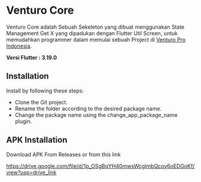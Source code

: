 # Venturo Core

Venturo Core adalah Sebuah Sekeleton yang dibuat menggunakan State Management Get X yang dipadukan dengan Flutter Util Screen, untuk memudahkan programmer dalam memulai sebuah Project di [Venturo Pro Indonesia](https://venturo.id/).

**Versi Flutter : 3.19.0**

## Installation

Install by following these steps:

- Clone the Git project.
- Rename the folder according to the desired package name.
- Change the package name using the change_app_package_name plugin.

## APK Installation
Download APK From Releases or from this link

https://drive.google.com/file/d/1p_OSgBqYH40mwsWcglmbQcoy6oEDGoKf/view?usp=drive_link

